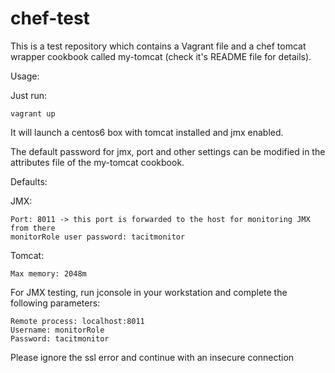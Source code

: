 # chef-test

This is a test repository which contains a Vagrant file and a chef tomcat wrapper cookbook called my-tomcat (check it's README file for details).

Usage:

Just run:

```
vagrant up
```

It will launch a centos6 box with tomcat installed and jmx enabled.

The default password for jmx, port and other settings can be modified in the attributes file of the my-tomcat cookbook.

Defaults:

JMX:
 
```
Port: 8011 -> this port is forwarded to the host for monitoring JMX from there
monitorRole user password: tacitmonitor
```

Tomcat:

```
Max memory: 2048m
```

For JMX testing, run jconsole in your workstation and complete the following parameters:

```
Remote process: localhost:8011
Username: monitorRole
Password: tacitmonitor
```

Please ignore the ssl error and continue with an insecure connection
